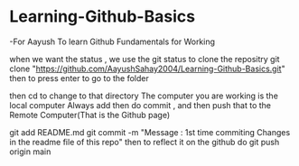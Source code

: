 # Learning-Github-Basics
-For Aayush To learn Github Fundamentals for Working

when we want the status , we use the git status
to clone the repositry git clone "https://github.com/AayushSahay2004/Learning-Github-Basics.git" then to press enter to go to the folder

then cd to change to that directory
The computer you are working is the local computer
Always add then do commit , and then push that to the Remote Computer(That is the Github page)

git add README.md
git commit -m "Message : 1st time commiting Changes in the readme file of this repo"
then to reflect it on the github do git push origin main